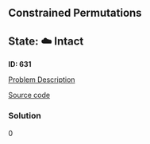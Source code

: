 ## Constrained Permutations

## State: :cloud: **Intact**

**ID: 631**

[Problem Description](https://projecteuler.net/problem=631)

[Source code](main.cpp)

### Solution
0
